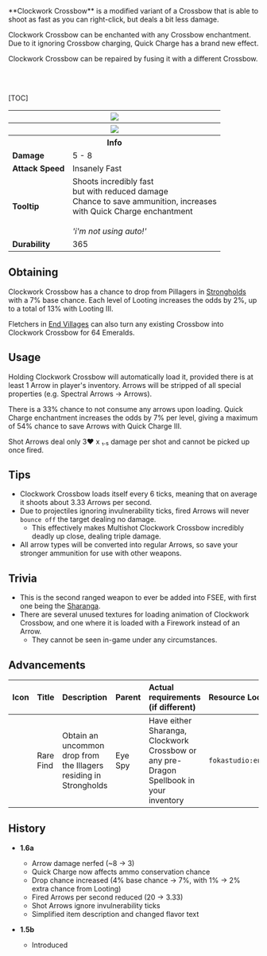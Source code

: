 <div class="result foka-infobox-grid" markdown>
<div markdown class="foka-infobox-text">
**Clockwork Crossbow** is a modified variant of a Crossbow that is able to shoot as fast as you can right-click, but deals a bit less damage.

<i class="icon-minecraft icon-minecraft-enchanted-book"></i> Clockwork Crossbow can be enchanted with any Crossbow enchantment. Due to it ignoring Crossbow charging, Quick Charge has a brand new effect.

<i class="icon-minecraft icon-minecraft-anvil"></i> Clockwork Crossbow can be repaired by fusing it with a different <i class="icon-minecraft icon-minecraft-crossbow"></i>Crossbow.

<br><br>

[TOC]

</div>
<div class="foka-infobox-table">
  <table id="foka-infobox--item">
	<tr>
		<th colspan="2" class="foka-infobox--top-image"><img src="../../assets/items/clockwork_crossbow.png"></th>
	</tr>
    <tr>
		<th colspan="2" class="foka-infobox--top-image"><img src="../../assets/items/clockwork_crossbow_arrow.png"></th>
	</tr>
	<tr>
		<th colspan="2">Info</th>
	</tr>
	<tr>
		<td><b>Damage</b></td>
		<td>5 - 8</td>
	</tr>
	<tr>
		<td><b>Attack Speed</b></td>
		<td>Insanely Fast</td>
	</tr>
	<tr>
		<td><b>Tooltip</b></td>
		<td>
		Shoots incredibly fast
		<br>
		but with reduced damage
		<br>
		Chance to save ammunition, increases
		<br>
		with Quick Charge enchantment
		<br><br>
		<i>'i'm not using auto!'</i></td>
	</tr>
	<tr>
		<td><b>Durability</b></td>
		<td>365</td>
	</tr>
</table>
</div>
</div>

## Obtaining
Clockwork Crossbow has a chance to drop from Pillagers in [Strongholds](../structures/stronghold.md) with a 7% base chance. Each level of Looting increases the odds by 2%, up to a total of 13% with Looting III.

Fletchers in [End Villages](../structures/end_village.md) can also turn any existing Crossbow into Clockwork Crossbow for 64 <i class="icon-minecraft icon-minecraft-emerald"></i>Emeralds.

## Usage
Holding Clockwork Crossbow will automatically load it, provided there is at least 1 Arrow in player's inventory. Arrows will be stripped of all special properties (e.g. Spectral Arrows -> Arrows).

There is a 33% chance to not consume any arrows upon loading. Quick Charge enchantment increases the odds by 7% per level, giving a maximum of 54% chance to save Arrows with Quick Charge III.

Shot Arrows deal only 3:heart: x ₁․₅ damage per shot and cannot be picked up once fired.

## Tips
- Clockwork Crossbow loads itself every 6 ticks, meaning that on average it shoots about 3.33 Arrows per second.
- Due to projectiles ignoring invulnerability ticks, fired Arrows will never `bounce off` the target dealing no damage.
    - This effectively makes Multishot Clockwork Crossbow incredibly deadly up close, dealing triple damage.
- All arrow types will be converted into regular Arrows, so save your stronger ammunition for use with other weapons.

## Trivia
- This is the second ranged weapon to ever be added into FSEE, with first one being the [Sharanga](sharanga.md).
- There are several unused textures for loading animation of Clockwork Crossbow, and one where it is loaded with a Firework instead of an Arrow.
	- They cannot be seen in-game under any circumstances.

## Advancements
| Icon | Title | Description | Parent | Actual requirements (if different) | Resource Location |
| :--- | :--- | :--- | :--- | :--- | :--- |
| <div class="adv-div"><i class="adv adv-task"></i><i class="icon-adv icon-fsee icon-fsee-sharanga"></i></div> | Rare Find | Obtain an uncommon drop from the Illagers residing in Strongholds | Eye Spy | Have either Sharanga, Clockwork Crossbow or any pre-Dragon Spellbook in your inventory | `fokastudio:end/story/drop_rare_illager_loot` |

## History
- **1.6a**
    - Arrow damage nerfed (~8 -> 3)
    - Quick Charge now affects ammo conservation chance
    - Drop chance increased (4% base chance -> 7%, with 1% -> 2% extra chance from Looting)
    - Fired Arrows per second reduced (20 -> 3.33)
    - Shot Arrows ignore invulnerability ticks
    - Simplified item description and changed flavor text

- **1.5b**
    - Introduced
